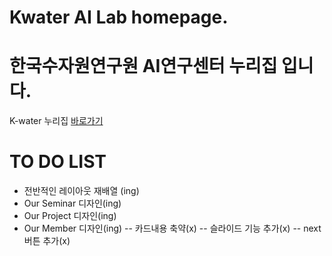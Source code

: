 # Kwater AI Lab homepage.
# 한국수자원연구원 AI연구센터 누리집 입니다.
K-water 누리집 [바로가기](https://kwater-ailab.github.io/Kwater_ai_lab/)
# TO DO LIST
- 전반적인 레이아웃 재배열 (ing)
- Our Seminar 디자인(ing)
- Our Project 디자인(ing)
- Our Member 디자인(ing)
-- 카드내용 축약(x)
-- 슬라이드 기능 추가(x)
-- next 버튼 추가(x)

